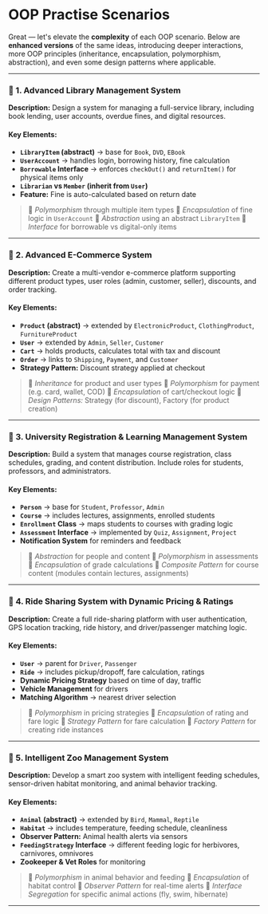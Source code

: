 # OOP Practise Scenarios

Great — let's elevate the **complexity** of each OOP scenario. Below are **enhanced versions** of the same ideas, introducing deeper interactions, more OOP principles (inheritance, encapsulation, polymorphism, abstraction), and even some design patterns where applicable.

---

### 🔷 1. **Advanced Library Management System**

**Description:**
Design a system for managing a full-service library, including book lending, user accounts, overdue fines, and digital resources.

#### Key Elements:

* **`LibraryItem` (abstract)** → base for `Book`, `DVD`, `EBook`
* **`UserAccount`** → handles login, borrowing history, fine calculation
* **`Borrowable` Interface** → enforces `checkOut()` and `returnItem()` for physical items only
* **`Librarian` vs `Member` (inherit from `User`)**
* **Feature:** Fine is auto-calculated based on return date

> 🔹 *Polymorphism* through multiple item types
> 🔹 *Encapsulation* of fine logic in `UserAccount`
> 🔹 *Abstraction* using an abstract `LibraryItem`
> 🔹 *Interface* for borrowable vs digital-only items

---

### 🔷 2. **Advanced E-Commerce System**

**Description:**
Create a multi-vendor e-commerce platform supporting different product types, user roles (admin, customer, seller), discounts, and order tracking.

#### Key Elements:

* **`Product` (abstract)** → extended by `ElectronicProduct`, `ClothingProduct`, `FurnitureProduct`
* **`User`** → extended by `Admin`, `Seller`, `Customer`
* **`Cart`** → holds products, calculates total with tax and discount
* **`Order`** → links to `Shipping`, `Payment`, and `Customer`
* **Strategy Pattern:** Discount strategy applied at checkout

> 🔹 *Inheritance* for product and user types
> 🔹 *Polymorphism* for payment (e.g. card, wallet, COD)
> 🔹 *Encapsulation* of cart/checkout logic
> 🔹 *Design Patterns:* Strategy (for discount), Factory (for product creation)

---

### 🔷 3. **University Registration & Learning Management System**

**Description:**
Build a system that manages course registration, class schedules, grading, and content distribution. Include roles for students, professors, and administrators.

#### Key Elements:

* **`Person`** → base for `Student`, `Professor`, `Admin`
* **`Course`** → includes lectures, assignments, enrolled students
* **`Enrollment` Class** → maps students to courses with grading logic
* **`Assessment` Interface** → implemented by `Quiz`, `Assignment`, `Project`
* **Notification System** for reminders and feedback

> 🔹 *Abstraction* for people and content
> 🔹 *Polymorphism* in assessments
> 🔹 *Encapsulation* of grade calculations
> 🔹 *Composite Pattern* for course content (modules contain lectures, assignments)

---

### 🔷 4. **Ride Sharing System with Dynamic Pricing & Ratings**

**Description:**
Create a full ride-sharing platform with user authentication, GPS location tracking, ride history, and driver/passenger matching logic.

#### Key Elements:

* **`User`** → parent for `Driver`, `Passenger`
* **`Ride`** → includes pickup/dropoff, fare calculation, ratings
* **Dynamic Pricing Strategy** based on time of day, traffic
* **Vehicle Management** for drivers
* **Matching Algorithm** → nearest driver selection

> 🔹 *Polymorphism* in pricing strategies
> 🔹 *Encapsulation* of rating and fare logic
> 🔹 *Strategy Pattern* for fare calculation
> 🔹 *Factory Pattern* for creating ride instances

---

### 🔷 5. **Intelligent Zoo Management System**

**Description:**
Develop a smart zoo system with intelligent feeding schedules, sensor-driven habitat monitoring, and animal behavior tracking.

#### Key Elements:

* **`Animal` (abstract)** → extended by `Bird`, `Mammal`, `Reptile`
* **`Habitat`** → includes temperature, feeding schedule, cleanliness
* **Observer Pattern:** Animal health alerts via sensors
* **`FeedingStrategy` Interface** → different feeding logic for herbivores, carnivores, omnivores
* **Zookeeper & Vet Roles** for monitoring

> 🔹 *Polymorphism* in animal behavior and feeding
> 🔹 *Encapsulation* of habitat control
> 🔹 *Observer Pattern* for real-time alerts
> 🔹 *Interface Segregation* for specific animal actions (fly, swim, hibernate)

---
